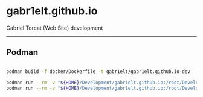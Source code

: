 # gabr1elt.github.io

Gabriel Torcat (Web Site) development

--------

## Podman

``` bash

podman build -f docker/Dockerfile -t gabr1elt/gabr1elt.github.io-dev

podman run --rm -v "${HOME}/Development/gabr1elt.github.io:/root/Development:cached" -p 127.0.0.1:3000:3000 -it -h "gabr1elt.github.io-dev" gabr1elt/gabr1elt.github.io-dev
podman run --rm -v "${HOME}/Development/gabr1elt.github.io:/root/Development:cached" -p 127.0.0.1:3000:3000 -it -h "drmbth-training-dev" gabr1elt/gabr1elt.github.io-dev /bin/bash

```
